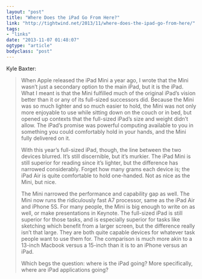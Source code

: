 ```yaml
---
layout: "post"
title: "Where Does the iPad Go From Here?"
link: "http://tightwind.net/2013/11/where-does-the-ipad-go-from-here/"
tags: 
- "links"
date: "2013-11-07 01:48:07"
ogtype: "article"
bodyclass: "post"
---
```


Kyle Baxter:

> When Apple released the iPad Mini a year ago, I wrote that the Mini wasn’t just a secondary option to the main iPad, but it is the iPad. What I meant is that the Mini fulfilled much of the original iPad’s vision better than it or any of its full-sized successors did. Because the Mini was so much lighter and so much easier to hold, the Mini was not only more enjoyable to use while sitting down on the couch or in bed, but opened up contexts that the full-sized iPad’s size and weight didn’t allow. The iPad’s promise was powerful computing available to you in something you could comfortably hold in your hands, and the Mini fully delivered on it.
> 
>  With this year’s full-sized iPad, though, the line between the two devices blurred. It’s still discernible, but it’s murkier. The iPad Mini is still superior for reading since it’s lighter, but the difference has narrowed considerably. Forget how many grams each device is; the iPad Air is quite comfortable to hold one-handed. Not as nice as the Mini, but nice.
> 
>  The Mini narrowed the performance and capability gap as well. The Mini now runs the ridiculously fast A7 processor, same as the iPad Air and iPhone 5S. For many people, the Mini is big enough to write on as well, or make presentations in Keynote. The full-sized iPad is still superior for those tasks, and is especially superior for tasks like sketching which benefit from a larger screen, but the difference really isn’t that large. They are both quite capable devices for whatever task people want to use them for. The comparison is much more akin to a 13-inch Macbook versus a 15-inch than it is to an iPhone versus an iPad.
> 
>  Which begs the question: where is the iPad going? More specifically, where are iPad applications going?